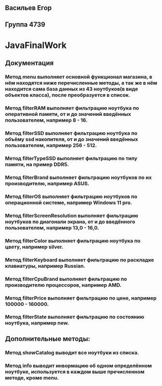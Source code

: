 ## Васильев Егор  
## Группа 4739
# JavaFinalWork

## Документация
### Метод menu выполняет основной функционал магазина, в нём находятся ниже перечисленные методы, а так же в нём находится сама база данных из 43 ноутбуков(в виде объектов класса), после преобразуется в список. 
### Метод filterRAM выполняет фильтрацию ноутбука по оперативной памяти, от и до значений введённых пользователем, например 8 - 16.
### Метод filterSSD выполняет фильтрацию ноутбука по объёму ssd накопителя, от и до значений введённых пользователем, например 256 - 512.
### Метод filterTypeSSD выполняет фильтрацию по типу памяти, на пример DDR5.
### Метод filterBrand выполняет фильтрацию ноутбуков по их производителю, например ASUS.
### Метод filterOS выполняет фильтрацию ноутбуков по операционной системе, например Windows 11 pro.
### Метод filterScreenResolution выполняет фильтрацию ноутбуков по диагонали экрана, от и до введённого пользователем, например 13,0 - 16,0.
### Метод filterColor выполняет фильтрацию ноутбука по цвету, например silver.
### Метод filterKeyboard выполняет фильтрацию по раскладке клавиатуры, например Russian.
### Метод filterCpuBrand выполняет фильтрацию по производителю процессоров, например AMD.
### Метод filterPrice выполняет фильтрацию по цене, например 100000 - 160000.
### Метод filterState выполняет фильтрацию по состоянию ноутбука, например new.
## Дополнительные методы:
### Метод showCatalog выводит все ноутбуки из списка.
### Метод info выводит инвормацию об одном определённом ноутбуке, используется в каждом выше пречисленном методе, кроме menu.
